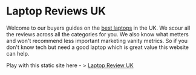 # Laptop Reviews UK

Welcome to our buyers guides on the [best laptops](https://laptop-review.co.uk) in the UK. We scour all the reviews across all the categories for you. We also know what metters and won't recommend less important marketing vanity metrics. So if you don't know tech but need a good laptop which is great value this website can help. 

Play with this static site here - > [Laptop Review UK](https://laptop-review.co.uk)
